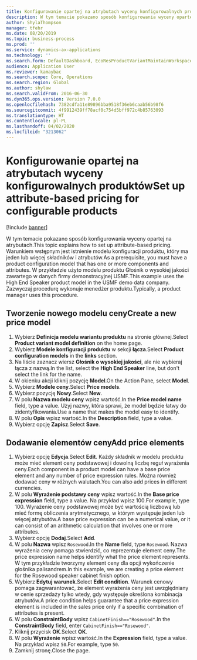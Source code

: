 ```yaml
---
title: Konfigurowanie opartej na atrybutach wyceny konfigurowalnych produktów
description: W tym temacie pokazano sposób konfigurowania wyceny opartej na atrybutach.
author: ShylaThompson
manager: tfehr
ms.date: 08/20/2019
ms.topic: business-process
ms.prod: ''
ms.service: dynamics-ax-applications
ms.technology: ''
ms.search.form: DefaultDashboard, EcoResProductVariantMaintainWorkspace, PCProductConfigurationModelListPage, PCPriceModelList, PCPriceModel, PCConstraintEditor
audience: Application User
ms.reviewer: kamaybac
ms.search.scope: Core, Operations
ms.search.region: Global
ms.author: shylaw
ms.search.validFrom: 2016-06-30
ms.dyn365.ops.version: Version 7.0.0
ms.openlocfilehash: 7382cdfa11e89896bba9518f36eb6caab56b98f6
ms.sourcegitcommit: 4f9912439ff78acf0c754d5bff972c4b85763093
ms.translationtype: HT
ms.contentlocale: pl-PL
ms.lasthandoff: 04/02/2020
ms.locfileid: "3213062"
---
```

# <a name="set-up-attribute-based-pricing-for-configurable-products"></a><span data-ttu-id="7b433-103">Konfigurowanie opartej na atrybutach wyceny konfigurowalnych produktów</span><span class="sxs-lookup"><span data-stu-id="7b433-103">Set up attribute-based pricing for configurable products</span></span>

[!include [banner](../../includes/banner.md)]

<span data-ttu-id="7b433-104">W tym temacie pokazano sposób konfigurowania wyceny opartej na atrybutach.</span><span class="sxs-lookup"><span data-stu-id="7b433-104">This topic explains how to set up attribute-based pricing.</span></span> <span data-ttu-id="7b433-105">Warunkiem wstępnym jest istnienie modelu konfiguracji produktu, który ma jeden lub więcej składników i atrybutów.</span><span class="sxs-lookup"><span data-stu-id="7b433-105">As a prerequisite, you must have a product configuration model that has one or more components and attributes.</span></span> <span data-ttu-id="7b433-106">W przykładzie użyto modelu produktu Głośnik o wysokiej jakości zawartego w danych firmy demonstracyjnej USMF.</span><span class="sxs-lookup"><span data-stu-id="7b433-106">This example uses the High End Speaker product model in the USMF demo data company.</span></span> <span data-ttu-id="7b433-107">Zazwyczaj procedurę wykonuje menedżer produktu.</span><span class="sxs-lookup"><span data-stu-id="7b433-107">Typically, a product manager uses this procedure.</span></span>


## <a name="create-a-new-price-model"></a><span data-ttu-id="7b433-108">Tworzenie nowego modelu ceny</span><span class="sxs-lookup"><span data-stu-id="7b433-108">Create a new price model</span></span>
1. <span data-ttu-id="7b433-109">Wybierz **Definicja modelu wariantu produktu** na stronie głównej.</span><span class="sxs-lookup"><span data-stu-id="7b433-109">Select **Product variant model definition** on the home page.</span></span>
2. <span data-ttu-id="7b433-110">Wybierz **Modele konfiguracji produktu** w sekcji **łącza**.</span><span class="sxs-lookup"><span data-stu-id="7b433-110">Select **Product configuration models** in the **links** section.</span></span>
3. <span data-ttu-id="7b433-111">Na liście zaznacz wiersz **Głośnik o wysokiej jakości**, ale nie wybieraj łącza z nazwą.</span><span class="sxs-lookup"><span data-stu-id="7b433-111">In the list, select the **High End Speaker** line, but don't select the link for the name.</span></span>
4. <span data-ttu-id="7b433-112">W okienku akcji kliknij pozycję **Model**.</span><span class="sxs-lookup"><span data-stu-id="7b433-112">On the Action Pane, select **Model**.</span></span>
5. <span data-ttu-id="7b433-113">Wybierz **Modele ceny**.</span><span class="sxs-lookup"><span data-stu-id="7b433-113">Select **Price models**.</span></span>
6. <span data-ttu-id="7b433-114">Wybierz pozycję **Nowy**.</span><span class="sxs-lookup"><span data-stu-id="7b433-114">Select **New**.</span></span>
7. <span data-ttu-id="7b433-115">W polu **Nazwa modelu ceny** wpisz wartość.</span><span class="sxs-lookup"><span data-stu-id="7b433-115">In the **Price model name** field, type a value.</span></span> <span data-ttu-id="7b433-116">Użyj nazwy, która sprawi, że model będzie łatwy do zidentyfikowania.</span><span class="sxs-lookup"><span data-stu-id="7b433-116">Use a name that makes the model easy to identify.</span></span>  
8. <span data-ttu-id="7b433-117">W polu **Opis** wpisz wartość.</span><span class="sxs-lookup"><span data-stu-id="7b433-117">In the **Description** field, type a value.</span></span>
9. <span data-ttu-id="7b433-118">Wybierz opcję **Zapisz**.</span><span class="sxs-lookup"><span data-stu-id="7b433-118">Select **Save**.</span></span>

## <a name="add-price-elements"></a><span data-ttu-id="7b433-119">Dodawanie elementów ceny</span><span class="sxs-lookup"><span data-stu-id="7b433-119">Add price elements</span></span>
1. <span data-ttu-id="7b433-120">Wybierz opcję **Edycja**.</span><span class="sxs-lookup"><span data-stu-id="7b433-120">Select **Edit**.</span></span> <span data-ttu-id="7b433-121">Każdy składnik w modelu produktu może mieć element ceny podstawowej i dowolną liczbę reguł wyrażenia ceny.</span><span class="sxs-lookup"><span data-stu-id="7b433-121">Each component in a product model can have a base price element and any number of price expression rules.</span></span> <span data-ttu-id="7b433-122">Można również dodawać ceny w różnych walutach.</span><span class="sxs-lookup"><span data-stu-id="7b433-122">You can also add prices in different currencies.</span></span>  
2. <span data-ttu-id="7b433-123">W polu **Wyrażenie podstawy ceny** wpisz wartość.</span><span class="sxs-lookup"><span data-stu-id="7b433-123">In the **Base price expression** field, type a value.</span></span> <span data-ttu-id="7b433-124">Na przykład wpisz 100.</span><span class="sxs-lookup"><span data-stu-id="7b433-124">For example, type 100.</span></span> <span data-ttu-id="7b433-125">Wyrażenie ceny podstawowej może być wartością liczbową lub mieć formę obliczenia arytmetycznego, w którym występuje jeden lub więcej atrybutów.</span><span class="sxs-lookup"><span data-stu-id="7b433-125">A base price expression can be a numerical value, or it can consist of an arithmetic calculation that involves one or more attributes.</span></span>  
3. <span data-ttu-id="7b433-126">Wybierz opcję **Dodaj**.</span><span class="sxs-lookup"><span data-stu-id="7b433-126">Select **Add**.</span></span>
4. <span data-ttu-id="7b433-127">W polu **Nazwa** wpisz `Rosewood`.</span><span class="sxs-lookup"><span data-stu-id="7b433-127">In the **Name** field, type `Rosewood`.</span></span> <span data-ttu-id="7b433-128">Nazwa wyrażenia ceny pomaga stwierdzić, co reprezentuje element ceny.</span><span class="sxs-lookup"><span data-stu-id="7b433-128">The price expression name helps identify what the price element represents.</span></span> <span data-ttu-id="7b433-129">W tym przykładzie tworzymy element ceny dla opcji wykończenie głośnika palisandrem.</span><span class="sxs-lookup"><span data-stu-id="7b433-129">In this example, we are creating a price element for the Rosewood speaker cabinet finish option.</span></span>  
5. <span data-ttu-id="7b433-130">Wybierz **Edytuj warunek**.</span><span class="sxs-lookup"><span data-stu-id="7b433-130">Select **Edit condition**.</span></span> <span data-ttu-id="7b433-131">Warunek cenowy pomaga zagwarantować, że element wyrażenia ceny jest uwzględniany w cenie sprzedaży tylko wtedy, gdy występuje określona kombinacja atrybutów.</span><span class="sxs-lookup"><span data-stu-id="7b433-131">A price condition helps guarantee that a price expression element is included in the sales price only if a specific combination of attributes is present.</span></span>  
6. <span data-ttu-id="7b433-132">W polu **ConstraintBody** wpisz `CabinetFinish=="Rosewood"`.</span><span class="sxs-lookup"><span data-stu-id="7b433-132">In the **ConstraintBody** field, enter `CabinetFinish=="Rosewood"`.</span></span>
7. <span data-ttu-id="7b433-133">Kliknij przycisk **OK**.</span><span class="sxs-lookup"><span data-stu-id="7b433-133">Select **OK**.</span></span>
8. <span data-ttu-id="7b433-134">W polu **Wyrażenie** wpisz wartość.</span><span class="sxs-lookup"><span data-stu-id="7b433-134">In the **Expression** field, type a value.</span></span> <span data-ttu-id="7b433-135">Na przykład wpisz `50`.</span><span class="sxs-lookup"><span data-stu-id="7b433-135">For example, type `50`.</span></span> 
9. <span data-ttu-id="7b433-136">Zamknij stronę.</span><span class="sxs-lookup"><span data-stu-id="7b433-136">Close the page.</span></span>

